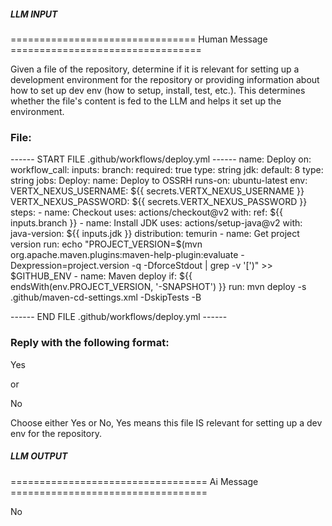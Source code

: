 ##### LLM INPUT #####
================================ Human Message =================================

Given a file of the repository, determine if it is relevant for setting up a development environment for the repository or providing information about how to set up dev env (how to setup, install, test, etc.). This determines whether the file's content is fed to the LLM and helps it set up the environment.

### File:
------ START FILE .github/workflows/deploy.yml ------
name: Deploy
on:
  workflow_call:
    inputs:
      branch:
        required: true
        type: string
      jdk:
        default: 8
        type: string
jobs:
  Deploy:
    name: Deploy to OSSRH
    runs-on: ubuntu-latest
    env:
      VERTX_NEXUS_USERNAME: ${{ secrets.VERTX_NEXUS_USERNAME }}
      VERTX_NEXUS_PASSWORD: ${{ secrets.VERTX_NEXUS_PASSWORD }}
    steps:
      - name: Checkout
        uses: actions/checkout@v2
        with:
          ref: ${{ inputs.branch }}
      - name: Install JDK
        uses: actions/setup-java@v2
        with:
          java-version: ${{ inputs.jdk }}
          distribution: temurin
      - name: Get project version
        run: echo "PROJECT_VERSION=$(mvn org.apache.maven.plugins:maven-help-plugin:evaluate -Dexpression=project.version -q -DforceStdout | grep -v '\[')" >> $GITHUB_ENV
      - name: Maven deploy
        if: ${{ endsWith(env.PROJECT_VERSION, '-SNAPSHOT') }}
        run: mvn deploy -s .github/maven-cd-settings.xml -DskipTests -B

------ END FILE .github/workflows/deploy.yml ------

### Reply with the following format:

<rel>Yes</rel>

or

<rel>No</rel>

Choose either Yes or No, Yes means this file IS relevant for setting up a dev env for the repository.

##### LLM OUTPUT #####
================================== Ai Message ==================================

<rel>No</rel>